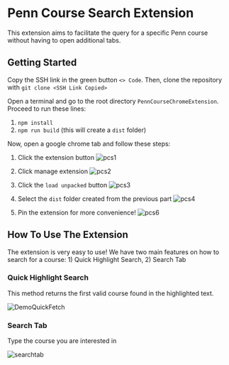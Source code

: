 # Penn Course Search Extension

This extension aims to facilitate the query for a specific Penn course without having to open additional tabs.

## Getting Started

Copy the SSH link in the green button `<> Code`. Then, clone the repository with `git clone <SSH Link Copied>`

Open a terminal and go to the root directory `PennCourseChromeExtension`. Proceed to run these lines:
1. `npm install`
2. `npm run build` (this will create a `dist` folder)

Now, open a google chrome tab and follow these steps:

1. Click the extension button
![pcs1](https://github.com/fbc101/PennCourseChromeExtension/assets/157915007/9be2a08d-ed4d-4f70-8364-0bb6bfe740b0)

2. Click manage extension
![pcs2](https://github.com/fbc101/PennCourseChromeExtension/assets/157915007/f4f6883b-ffd0-45d5-9f35-c689b084dabf)

3. Click the `load unpacked` button
![pcs3](https://github.com/fbc101/PennCourseChromeExtension/assets/157915007/06f45074-c918-4cb5-bc27-126f2c04f9f3)

4. Select the `dist` folder created from the previous part
![pcs4](https://github.com/fbc101/PennCourseChromeExtension/assets/157915007/7d778122-a21d-4ba5-8d73-516dab497c18)

5. Pin the extension for more convenience!
![pcs6](https://github.com/fbc101/PennCourseChromeExtension/assets/157915007/766fc32c-0ba6-4972-9978-a60e5040977b)

## How To Use The Extension

The extension is very easy to use! We have two main features on how to search for a course: 1) Quick Highlight Search, 2) Search Tab

### Quick Highlight Search
This method returns the first valid course found in the highlighted text.

![DemoQuickFetch](https://github.com/fbc101/PennCourseChromeExtension/assets/157915007/6da5e2da-2a58-4f60-b61a-e23228f950e3)


### Search Tab
Type the course you are interested in

![searchtab](https://github.com/fbc101/PennCourseChromeExtension/assets/157915007/bf58c519-0f86-455b-a317-15a5a161299b)









